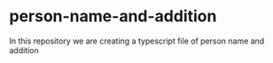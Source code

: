 # person-name-and-addition
In this repository we are creating a typescript file of  person name and addition
